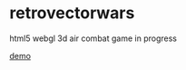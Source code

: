 # retrovectorwars
html5 webgl 3d air combat game in progress

[demo](http://seb.cc/retrovectorwars/)
